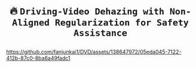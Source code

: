 # <p align=center> :fire: `Driving-Video Dehazing with Non-Aligned Regularization for Safety Assistance`</p>
https://github.com/fanjunkai1/DVD/assets/138647972/05eda045-7122-412b-87c0-8ba6a49fadc1
